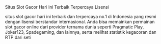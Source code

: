 Situs Slot Gacor Hari Ini Terbaik Terpercaya Lisensi 

situs slot gacor hari ini terbaik dan terpercaya no.1 di Indonesia yang resmi dengan lisensi berstandar internasional. Anda bisa memainkan permainan slot gacor online dari provider ternama dunia seperti Pragmatic Play, Joker123, Spadegaming, dan lainnya, serta melihat statistik kegacoran dan RTP dari seti
